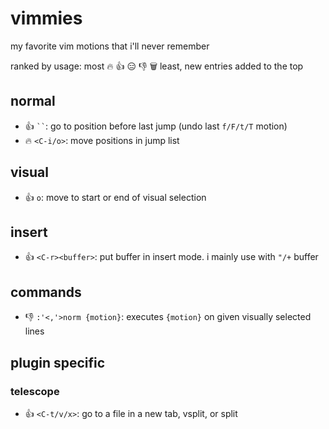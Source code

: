 # vimmies

my favorite vim motions that i'll never remember

ranked by usage: most 🔥 👍 😑 👎 🗑️ least, new entries added to the top

## normal

- 👍 `` `­` ``: go to position before last jump (undo last `f/F/t/T` motion)
- 🔥 `<C-i/o>`: move positions in jump list

## visual

- 👍 `o`: move to start or end of visual selection

## insert

- 👍 `<C-r><buffer>`: put buffer in insert mode. i mainly use with `"/+` buffer

## commands

- 👎 `:'<,'>norm {motion}`: executes `{motion}` on given visually selected lines

## plugin specific

### telescope

- 👍 `<C-t/v/x>`: go to a file in a new tab, vsplit, or split
